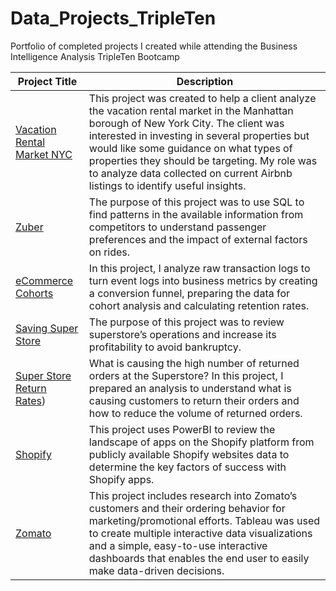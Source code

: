 # Data_Projects_TripleTen
Portfolio of completed projects I created while attending the Business Intelligence Analysis TripleTen Bootcamp

| Project Title | Description |
| ----- | ----- |
| [Vacation Rental Market NYC](https://github.com/maustria1215/TripleTen-Projects/tree/23080c9de40a471e4b6395be3fbf4e471fe98ad2/Vacation%20Rental%20Market%20NYC)| This project was created to help a client analyze the vacation rental market in the Manhattan borough of New York City. The client was interested in investing in several properties but would like some guidance on what types of properties they should be targeting. My role was to analyze data collected on current Airbnb listings to identify useful insights. |
| [Zuber](https://github.com/maustria1215/TripleTen-Projects/tree/c692c90a5de2c35b0d0f34317ab9390e4df91231/Zuber%20SQL) | The purpose of this project was to use SQL to find patterns in the available information from competitors to understand passenger preferences and the impact of external factors on rides. |
| [eCommerce Cohorts](https://github.com/maustria1215/TripleTen-Projects/tree/8e3a0a2cc4ae35de0c8a173e6ef1c6e58d334597/eCommerce%20Cohorts) | In this project, I analyze raw transaction logs to turn event logs into business metrics by creating a conversion funnel, preparing the data for cohort analysis and calculating retention rates. |
| [Saving Super Store](https://github.com/maustria1215/TripleTen-Projects/tree/b61514396e2c9c5e31ed995e6937c46585686f3d/Saving%20Super%20Store)| The purpose of this project was to review superstore’s operations and increase its profitability to avoid bankruptcy. |
| [Super Store Return Rates](https://github.com/maustria1215/TripleTen-Projects/tree/4733790d24b21be3df5ed9d0373a2397e16b08e7/Super%20Store%20Return%20Rate)) | What is causing the high number of returned orders at the Superstore? In this project, I prepared an analysis to understand what is causing customers to return their orders and how to reduce the volume of returned orders. |
| [Shopify](https://github.com/maustria1215/TripleTen-Projects/tree/9732eae3caf2b515fb2f69f096b31e6660ff3de2/Shopify)| This project uses PowerBI to review the landscape of apps on the Shopify platform from publicly available Shopify websites data to determine the key factors of success with Shopify apps. | 
| [Zomato](https://github.com/maustria1215/TripleTen-Projects/tree/1f2cc504f3d6aeae237c57e65e2cc94500634553/Zomato)| This project includes research into Zomato’s customers and their ordering behavior for marketing/promotional efforts. Tableau was used to create multiple interactive data visualizations and a simple, easy-to-use interactive dashboards that enables the end user to easily make data-driven decisions. |
